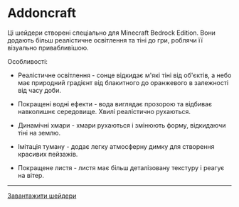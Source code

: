 # Addoncraft
Ці шейдери створені спеціально для Minecraft Bedrock Edition. Вони додають більш реалістичне освітлення та тіні до гри, роблячи її візуально привабливішою. 

Особливості:

- Реалістичне освітлення - сонце відкидає м'які тіні від об'єктів, а небо має природний градієнт від блакитного до оранжевого в залежності від часу доби.

- Покращені водні ефекти - вода виглядає прозорою та відбиває навколишнє середовище. Хвилі реалістично рухаються.

- Динамічні хмари - хмари рухаються і змінюють форму, відкидаючи тіні на землю.

- Імітація туману - додає легку атмосферну димку для створення красивих пейзажів.

- Покращене листя - листя має більш деталізовану текстуру і реагує на вітер.
_____
[Завантажити шейдери](https://github.com/uzvarUA/Addoncraft/releases)
